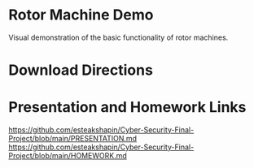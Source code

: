 # Rotor Machine Demo
Visual demonstration of the basic functionality of rotor machines.

# Download Directions

# Presentation and Homework Links
https://github.com/esteakshapin/Cyber-Security-Final-Project/blob/main/PRESENTATION.md
https://github.com/esteakshapin/Cyber-Security-Final-Project/blob/main/HOMEWORK.md
